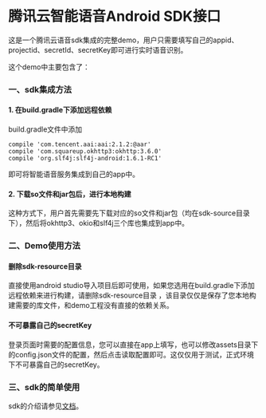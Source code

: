 # 腾讯云智能语音Android SDK接口

这是一个腾讯云语音sdk集成的完整demo，用户只需要填写自己的appid、projectid、secretId、secretKey即可进行实时语音识别。

这个demo中主要包含了：

### 一、sdk集成方法
#### 1. 在build.gradle下添加远程依赖
build.gradle文件中添加
```
compile 'com.tencent.aai:aai:2.1.2:@aar'
compile 'com.squareup.okhttp3:okhttp:3.6.0'
compile 'org.slf4j:slf4j-android:1.6.1-RC1'
```
即可将智能语音服务集成到自己的app中。

#### 2. 下载so文件和jar包后，进行本地构建
这种方式下，用户首先需要先下载对应的so文件和jar包（均在sdk-source目录下），然后将okhttp3、okio和slf4j三个库也集成到app中。

### 二、Demo使用方法


#### 删除sdk-resource目录

直接使用android studio导入项目后即可使用，如果您选用在build.gradle下添加远程依赖来进行构建，请删除sdk-resource目录 ，该目录仅仅是保存了您本地构建需要的库文件，和demo工程没有直接的依赖关系。

#### 不可暴露自己的secretKey
登录页面时需要的配置信息，您可以直接在app上填写，也可以修改assets目录下的config.json文件的配置，然后点击读取配置即可。这仅仅用于测试，正式环境下不可暴露自己的secretKey。

### 三、sdk的简单使用

sdk的介绍请参见[文档](https://www.qcloud.com/document/product/441/6892)。
